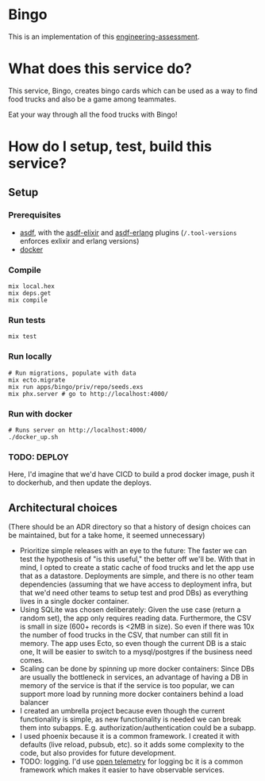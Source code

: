 # Bingo

This is an implementation of this [engineering-assessment](https://github.com/peck/engineering-assessment/blob/main/README.md).

# What does this service do?

This service, Bingo, creates bingo cards which can be used as a way to find food trucks and also be a game among teammates.

Eat your way through all the food trucks with Bingo!

# How do I setup, test, build this service?

## Setup

### Prerequisites

- [asdf](https://asdf-vm.com/), with the [asdf-elixir](https://github.com/asdf-vm/asdf-elixir) and [asdf-erlang](https://github.com/asdf-vm/asdf-erlang) plugins (`/.tool-versions` enforces exlixir and erlang versions)
- [docker](https://docs.docker.com/get-docker/)

### Compile

```
mix local.hex
mix deps.get
mix compile
```

### Run tests

```
mix test
```

### Run locally

```
# Run migrations, populate with data
mix ecto.migrate
mix run apps/bingo/priv/repo/seeds.exs
mix phx.server # go to http://localhost:4000/
```

### Run with docker

```
# Runs server on http://localhost:4000/
./docker_up.sh
```

### TODO: DEPLOY

Here, I'd imagine that we'd have CICD to build a prod docker image, push it to dockerhub, and then update the deploys.

## Architectural choices

(There should be an ADR directory so that a history of design choices can be maintained, but for a take home, it seemed unnecessary)

- Prioritize simple releases with an eye to the future: The faster we can test the hypothesis of "is this useful," the better off we'll be.  With that in mind, I opted to create a static cache of food trucks and let the app use that as a datastore.  Deployments are simple, and there is no other team dependencies (assuming that we have access to deployment infra, but that we'd need other teams to setup test and prod DBs) as everything lives in a single docker container.  
- Using SQLite was chosen deliberately:  Given the use case (return a random set), the app only requires reading data.  Furthermore, the CSV is small in size (600+ records is <2MB in size).  So even if there was 10x the number of food trucks in the CSV, that number can still fit in memory.  The app uses Ecto, so even though the current DB is a staic one, It will be easier to switch to a mysql/postgres if the business need comes.
- Scaling can be done by spinning up more docker containers:  Since DBs are usually the bottleneck in services, an advantage of having a DB in memory of the service is that if the service is too popular, we can support more load by running more docker containers behind a load balancer
- I created an umbrella project because even though the current functionality is simple, as new functionality is needed we can break them into subapps.  E.g. authorization/authentication could be a subapp.
- I used phoenix because it is a common framework.  I created it with defaults (live reload, pubsub, etc).  so it adds some complexity to the code, but also provides for future development.
- TODO: logging.  I'd use [open telemetry](https://opentelemetry.io/docs/languages/erlang/) for logging bc it is a common framework which makes it easier to have observable services.